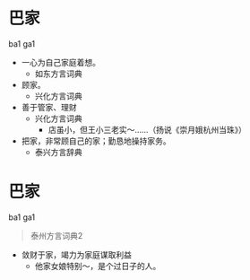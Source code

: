 # 巴家
ba1 ga1
+ 一心为自己家庭着想。
  * 如东方言词典
+ 顾家。
  * 兴化方言词典
+ 善于管家、理财
  * 兴化方言词典
    - 店虽小，但王小三老实～……（扬说《崇月娥杭州当珠》）
+ 把家，非常顾自己的家；勤恳地操持家务。
  * 泰兴方言辞典

# 巴家
ba1 ga1
> 泰州方言词典2
- 敛财于家，竭力为家庭谋取利益
  - 他家女娘特别～，是个过日子的人。
